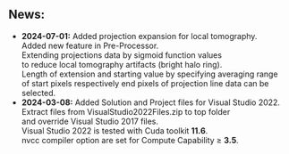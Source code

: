 ## News:
* <strong>2024-07-01:</strong> Added projection expansion for local tomography. <br>
  Added new feature in Pre-Processor. <br>
  Extending projections data by sigmoid function values <br>
  to reduce local tomography artifacts (bright halo ring).<br>
  Length of extension and starting value by specifying averaging range <br>
  of start pixels respectively end pixels of projection line data can be selected.<br>
* <strong>2024-03-08:</strong> Added Solution and Project files for Visual Studio 2022. <br>
  Extract files from VisualStudio2022Files.zip to top folder <br>
  and override Visual Studio 2017 files.<br>
  Visual Studio 2022 is tested with Cuda toolkit <strong>11.6</strong>.<br>
  nvcc compiler option are set for Compute Capability ≥ <strong>3.5</strong>.

